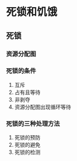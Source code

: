 # 死锁和饥饿

## 死锁

### 资源分配图

### 死锁的条件

1. 互斥
2. 占有且等待
3. 非剥夺
4. 资源分配图出现循环等待

### 死锁的三种处理方法

1. 死锁的预防
2. 死锁的避免
3. 死锁的检测